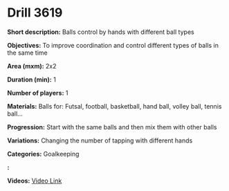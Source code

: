 # Drill 3619

**Short description:**
Balls control by hands with different ball types

**Objectives:**
To improve coordination and control different types of balls in the same time

**Area (mxm):**
2x2

**Duration (min):**
1

**Number of players:**
1

**Materials:**
Balls for: Futsal, football, basketball, hand ball, volley ball, tennis ball...

**Progression:**
Start with the same balls and then mix them with other balls

**Variations:**
Changing the number of tapping with different hands

**Categories:**
Goalkeeping

**:**


**Videos:**
[Video Link](https://www.youtube.com/embed/Pn523yEMb1M)

